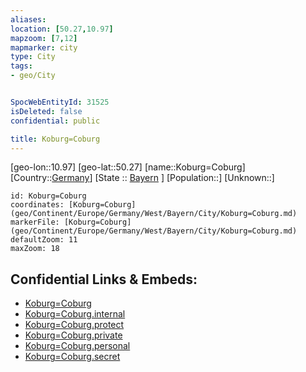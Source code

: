 ```yaml
---
aliases: 
location: [50.27,10.97]
mapzoom: [7,12] 
mapmarker: city 
type: City
tags:
- geo/City


SpocWebEntityId: 31525
isDeleted: false
confidential: public

title: Koburg=Coburg
---
```

[geo-lon::10.97]
[geo-lat::50.27]
[name::Koburg=Coburg]
[Country::[Germany](geo/Continent/Europe/Germany.md)]
[State :: [Bayern](geo/Continent/Europe/Germany/West/Bayern.md) ]
[Population::]
[Unknown::]


```leaflet
id: Koburg=Coburg
coordinates: [Koburg=Coburg](geo/Continent/Europe/Germany/West/Bayern/City/Koburg=Coburg.md)
markerFile: [Koburg=Coburg](geo/Continent/Europe/Germany/West/Bayern/City/Koburg=Coburg.md)
defaultZoom: 11 
maxZoom: 18
```


## Confidential Links & Embeds: 
- [Koburg=Coburg](../../../../../../../../_public/geo/Continent/Europe/Germany/West/Bayern/City/Koburg=Coburg.md) 
- [Koburg=Coburg.internal](../../../../../../../../_internal/geo/Continent/Europe/Germany/West/Bayern/City/Koburg=Coburg.internal.md) 
- [Koburg=Coburg.protect](../../../../../../../../_protect/geo/Continent/Europe/Germany/West/Bayern/City/Koburg=Coburg.protect.md) 
- [Koburg=Coburg.private](../../../../../../../../_private/geo/Continent/Europe/Germany/West/Bayern/City/Koburg=Coburg.private.md) 
- [Koburg=Coburg.personal](../../../../../../../../_personal/geo/Continent/Europe/Germany/West/Bayern/City/Koburg=Coburg.personal.md) 
- [Koburg=Coburg.secret](../../../../../../../../_secret/geo/Continent/Europe/Germany/West/Bayern/City/Koburg=Coburg.secret.md) 
